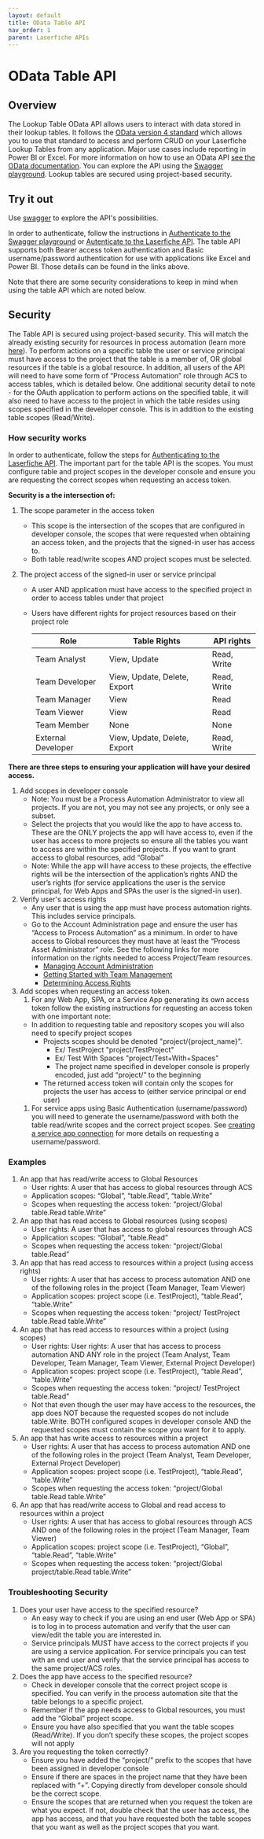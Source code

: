 ```yaml
---
layout: default
title: OData Table API
nav_order: 1
parent: Laserfiche APIs
---
```


<!--© 2024 Laserfiche.
See LICENSE-DOCUMENTATION and LICENSE-CODE in the project root for license information.-->

# OData Table API

## Overview

The Lookup Table OData API allows users to interact with data stored in their lookup tables. It follows the [OData version 4 standard](https://docs.oasis-open.org/odata/odata/v4.01/odata-v4.01-part1-protocol.html) which allows you to use that standard to access and perform CRUD on your Laserfiche Lookup Tables from any application. Major use cases include reporting in Power BI or Excel. For more information on how to use an OData API [see the OData documentation](https://www.odata.org/getting-started/basic-tutorial/). You can explore the API using the [Swagger playground](./../../api/playground/). Lookup tables are secured using project-based security.

## Try it out

Use [swagger](./../playground/index.md) to explore the API's possibilities.

In order to authenticate, follow the instructions in [Authenticate to the Swagger playground](./../authentication/guide_authenticating-to-the-swagger-playground/) or [Autenticate to the Laserfiche API](./../authentication/guide_authenticate-to-the-laserfiche-api/). The table API supports both Bearer access token authentication and Basic username/password authentication for use with applications like Excel and Power BI. Those details can be found in the links above.

Note that there are some security considerations to keep in mind when using the table API which are noted below.

## Security

The Table API is secured using project-based security. This will match the already existing security for resources in process automation (learn more [here](https://doc.laserfiche.com/laserfiche.documentation/en-us/Default.htm#../Subsystems/ProcessAutomation/Content/Resources/Teams/projects.htm?TocPath=Process%2520Automation%257CTeams%257CProjects%257C_____0)). To perform actions on a specific table the user or service principal must have access to the project that the table is a member of, OR global resources if the table is a global resource. In addition, all users of the API will need to have some form of “Process Automation” role through ACS to access tables, which is detailed below. One additional security detail to note - for the OAuth application to perform actions on the specified table, it will also need to have access to the project in which the table resides using scopes specified in the developer console. This is in addition to the existing table scopes (Read/Write).

### How security works

In order to authenticate, follow the steps for [Authenticating to the Laserfiche API](./../authentication/guide_authenticate-to-the-laserfiche-api/). The important part for the table API is the scopes. You must configure table and project scopes in the developer console and ensure you are requesting the correct scopes when requesting an access token.

**Security is a the intersection of:**

1. The scope parameter in the access token
   - This scope is the intersection of the scopes that are configured in developer console, the scopes that were requested when obtaining an access token, and the projects that the signed-in user has access to.
   - Both table read/write scopes AND project scopes must be selected.
1. The project access of the signed-in user or service principal

   - A user AND application must have access to the specified project in order to access tables under that project
   - Users have different rights for project resources based on their project role

     | Role               | Table Rights                 | API rights  |
     | ------------------ | ---------------------------- | ----------- |
     | Team Analyst       | View, Update                 | Read, Write |
     | Team Developer     | View, Update, Delete, Export | Read, Write |
     | Team Manager       | View                         | Read        |
     | Team Viewer        | View                         | Read        |
     | Team Member        | None                         | None        |
     | External Developer | View, Update, Delete, Export | Read, Write |

**There are three steps to ensuring your application will have your desired access.**

1. Add scopes in developer console
   - Note: You must be a Process Automation Administrator to view all projects. If you are not, you may not see any projects, or only see a subset.
   - Select the projects that you would like the app to have access to. These are the ONLY projects the app will have access to, even if the user has access to more projects so ensure all the tables you want to access are within the specified projects. If you want to grant access to global resources, add “Global”
   - Note: While the app will have access to these projects, the effective rights will be the intersection of the application’s rights AND the user’s rights (for service applications the user is the service principal, for Web Apps and SPAs the user is the signed-in user).
1. Verify user's access rights
   - Any user that is using the app must have process automation rights. This includes service principals.
   - Go to the Account Administration page and ensure the user has “Access to Process Automation” as a minimum. In order to have access to Global resources they must have at least the “Process Asset Administrator” role. See the following links for more information on the rights needed to access Project/Team resources.
     - [Managing Account Administration](https://doc.laserfiche.com/laserfiche.documentation/en-us/Default.htm#../Subsystems/ProcessAutomation/Content/Resources/Managing-Account-Administration.htm)
     - [Getting Started with Team Management](https://doc.laserfiche.com/laserfiche.documentation/en-us/Default.htm#../Subsystems/ProcessAutomation/Content/Forms-Current/Getting-Started-with-Team-Management.htm)
     - [Determining Access Rights](https://doc.laserfiche.com/laserfiche.documentation/en-us/Default.htm#../Subsystems/ProcessAutomation/Content/Resources/Teams/determining-access-rights.htm)
1. Add scopes when requesting an access token.
   1. For any Web App, SPA, or a Service App generating its own access token follow the existing instructions for requesting an access token with one important note:
   - In addition to requesting table and repository scopes you will also need to specify project scopes
     - Projects scopes should be denoted "project/{project_name}".
       - Ex/ TestProject "project/TestProject"
       - Ex/ Test With Spaces "project/Test+With+Spaces"
       - The project name specified in developer console is properly encoded, just add “project/” to the beginning
     - The returned access token will contain only the scopes for projects the user has access to (either service principal or end user)
   1. For service apps using Basic Authentication (username/password) you will need to generate the username/password with both the table read/write scopes and the correct project scopes. See [creating a service app connection](./../authentication/guide_oauth-service/) for more details on requesting a username/password.

### Examples

1. An app that has read/write access to Global Resources
   - User rights: A user that has access to global resources through ACS
   - Application scopes: “Global”, “table.Read”, “table.Write”
   - Scopes when requesting the access token: “project/Global table.Read table.Write”
1. An app that has read access to Global resources (using scopes)
   - User rights: A user that has access to global resources through ACS
   - Application scopes: “Global”, “table.Read”
   - Scopes when requesting the access token: “project/Global table.Read”
1. An app that has read access to resources within a project (using access rights)
   - User rights: A user that has access to process automation AND one of the following roles in the project (Team Manager, Team Viewer)
   - Application scopes: project scope (i.e. TestProject), “table.Read”, “table.Write”
   - Scopes when requesting the access token: “project/ TestProject table.Read table.Write”
1. An app that has read access to resources within a project (using scopes)
   - User rights: User rights: A user that has access to process automation AND ANY role in the project (Team Analyst, Team Developer, Team Manager, Team Viewer, External Project Developer)
   - Application scopes: project scope (i.e. TestProject), “table.Read”, “table.Write”
   - Scopes when requesting the access token: “project/ TestProject table.Read”
   - Not that even though the user may have access to the resources, the app does NOT because the requested scopes do not include table.Write. BOTH configured scopes in developer console AND the requested scopes must contain the scope you want for it to apply.
1. An app that has write access to resources within a project
   - User rights: A user that has access to process automation AND one of the following roles in the project (Team Analyst, Team Developer, External Project Developer)
   - Application scopes: project scope (i.e. TestProject), “table.Read”, “table.Write”
   - Scopes when requesting the access token: “project/Global table.Read table.Write”
1. An app that has read/write access to Global and read access to resources within a project
   - User rights: A user that has access to global resources through ACS AND one of the following roles in the project (Team Manager, Team Viewer)
   - Application scopes: project scope (i.e. TestProject), “Global”, “table.Read”, “table.Write”
   - Scopes when requesting the access token: “project/Global project/table.Read table.Write”

### Troubleshooting Security

1. Does your user have access to the specified resource?
   - An easy way to check if you are using an end user (Web App or SPA) is to log in to process automation and verify that the user can view/edit the table you are interested in.
   - Service principals MUST have access to the correct projects if you are using a service application. For service principals you can test with an end user and verify that the service principal has access to the same project/ACS roles.
2. Does the app have access to the specified resource?
   - Check in developer console that the correct project scope is specified. You can verify in the process automation site that the table belongs to a specific project.
   - Remember if the app needs access to Global resources, you must add the “Global” project scope.
   - Ensure you have also specified that you want the table scopes (Read/Write). If you don’t specify these scopes, the project scopes will not apply
3. Are you requesting the token correctly?
   - Ensure you have added the “project/” prefix to the scopes that have been assigned in developer console
   - Ensure if there are spaces in the project name that they have been replaced with “+”. Copying directly from developer console should be the correct scope.
   - Ensure the scopes that are returned when you request the token are what you expect. If not, double check that the user has access, the app has access, and that you have requested both the table scopes that you want as well as the project scopes that you want.
